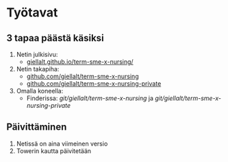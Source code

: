 Työtavat
========


## 3 tapaa päästä käsiksi

1. Netin julkisivu:
    - [giellalt.github.io/term-sme-x-nursing/](https://giellalt.github.io/term-sme-x-nursing/)
2. Netin takapiha:
    - [github.com/giellalt/term-sme-x-nursing](https://github.com/giellalt/term-sme-x-nursing)
    - [github.com/giellalt/term-sme-x-nursing-private](https://github.com/giellalt/term-sme-x-nursing-private)
3. Omalla koneella:
    - Finderissa: *git/giellalt/term-sme-x-nursing* ja *git/giellalt/term-sme-x-nursing-private*


## Päivittäminen
1. Netissä on aina viimeinen versio
2. Towerin kautta päivitetään


